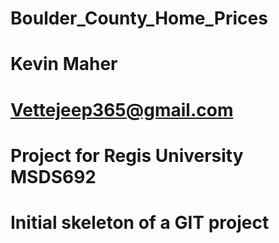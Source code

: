# Boulder_County_Home_Prices
# Kevin Maher
# Vettejeep365@gmail.com
# Project for Regis University MSDS692
# Initial skeleton of a GIT project